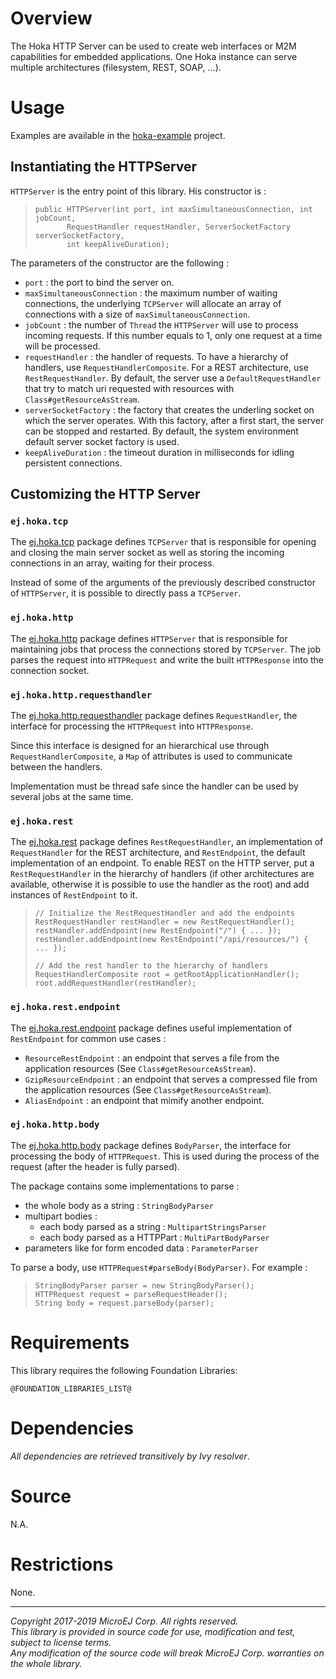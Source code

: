 Overview
========

The Hoka HTTP Server can be used to create web interfaces or M2M
capabilities for embedded applications. One Hoka instance can serve
multiple architectures (filesystem, REST, SOAP, ...).

Usage
=====

Examples are available in the [hoka-example](..\hoka-example) project.

Instantiating the HTTPServer
----------------------------

`HTTPServer` is the entry point of this library. His constructor is :

> ``` {.java}
> public HTTPServer(int port, int maxSimultaneousConnection, int jobCount,
>        RequestHandler requestHandler, ServerSocketFactory serverSocketFactory,
>        int keepAliveDuration);
> ```

The parameters of the constructor are the following :

-   `port` : the port to bind the server on.
-   `maxSimultaneousConnection` : the maximum number of waiting
    connections, the underlying `TCPServer` will allocate an array of
    connections with a size of `maxSimultaneousConnection`.
-   `jobCount` : the number of `Thread` the `HTTPServer` will use to
    process incoming requests. If this number equals to 1, only one
    request at a time will be processed.
-   `requestHandler` : the handler of requests. To have a hierarchy of
    handlers, use `RequestHandlerComposite`. For a REST architecture,
    use `RestRequestHandler`. By default, the server use a
    `DefaultRequestHandler` that try to match uri requested with
    resources with `Class#getResourceAsStream`.
-   `serverSocketFactory` : the factory that creates the underling
    socket on which the server operates. With this factory, after a
    first start, the server can be stopped and restarted. By default,
    the system environment default server socket factory is used.
-   `keepAliveDuration` : the timeout duration in milliseconds for
    idling persistent connections.

Customizing the HTTP Server
---------------------------

### `ej.hoka.tcp`

The [ej.hoka.tcp](src/main/java/ej/hoka/tcp) package defines `TCPServer`
that is responsible for opening and closing the main server socket as
well as storing the incoming connections in an array, waiting for their
process.

Instead of some of the arguments of the previously described constructor
of `HTTPServer`, it is possible to directly pass a `TCPServer`.

### `ej.hoka.http`

The [ej.hoka.http](src/main/java/ej/hoka/http) package defines
`HTTPServer` that is responsible for maintaining jobs that process the
connections stored by `TCPServer`. The job parses the request into
`HTTPRequest` and write the built `HTTPResponse` into the connection
socket.

### `ej.hoka.http.requesthandler`

The
[ej.hoka.http.requesthandler](src/main/java/ej/hoka/http/requesthandler)
package defines `RequestHandler`, the interface for processing the
`HTTPRequest` into `HTTPResponse`.

Since this interface is designed for an hierarchical use through
`RequestHandlerComposite`, a `Map` of attributes is used to communicate
between the handlers.

Implementation must be thread safe since the handler can be used by
several jobs at the same time.

### `ej.hoka.rest`

The [ej.hoka.rest](src/main/java/ej/hoka/rest) package defines
`RestRequestHandler`, an implementation of `RequestHandler` for the REST
architecture, and `RestEndpoint`, the default implementation of an
endpoint. To enable REST on the HTTP server, put a `RestRequestHandler`
in the hierarchy of handlers (if other architectures are available,
otherwise it is possible to use the handler as the root) and add
instances of `RestEndpoint` to it.

> ``` {.java}
> // Initialize the RestRequestHandler and add the endpoints
> RestRequestHandler restHandler = new RestRequestHandler();
> restHandler.addEndpoint(new RestEndpoint("/") { ... });
> restHandler.addEndpoint(new RestEndpoint("/api/resources/") { ... });
>
> // Add the rest handler to the hierarchy of handlers
> RequestHandlerComposite root = getRootApplicationHandler();
> root.addRequestHandler(restHandler);
> ```

### `ej.hoka.rest.endpoint`

The [ej.hoka.rest.endpoint](src/main/java/ej/hoka/rest/endpoint) package
defines useful implementation of `RestEndpoint` for common use cases :

-   `ResourceRestEndpoint` : an endpoint that serves a file from the
    application resources (See `Class#getResourceAsStream`).
-   `GzipResourceEndpoint` : an endpoint that serves a compressed file
    from the application resources (See `Class#getResourceAsStream`).
-   `AliasEndpoint` : an endpoint that mimify another endpoint.

### `ej.hoka.http.body`

The [ej.hoka.http.body](src/main/java/ej/hoka/http/body) package defines
`BodyParser`, the interface for processing the body of `HTTPRequest`.
This is used during the process of the request (after the header is
fully parsed).

The package contains some implementations to parse :

-   the whole body as a string : `StringBodyParser`
-   multipart bodies :
    -   each body parsed as a string : `MultipartStringsParser`
    -   each body parsed as a HTTPPart : `MultiPartBodyParser`
-   parameters like for form encoded data : `ParameterParser`

To parse a body, use `HTTPRequest#parseBody(BodyParser)`. For example :

> ``` {.java}
> StringBodyParser parser = new StringBodyParser();
> HTTPRequest request = parseRequestHeader();
> String body = request.parseBody(parser);
> ```

Requirements
============

This library requires the following Foundation Libraries:

    @FOUNDATION_LIBRARIES_LIST@

Dependencies
============

*All dependencies are retrieved transitively by Ivy resolver*.

Source
======

N.A.

Restrictions
============

None.

---  
_Copyright 2017-2019 MicroEJ Corp. All rights reserved._  
_This library is provided in source code for use, modification and test, subject to license terms._  
_Any modification of the source code will break MicroEJ Corp. warranties on the whole library._  
